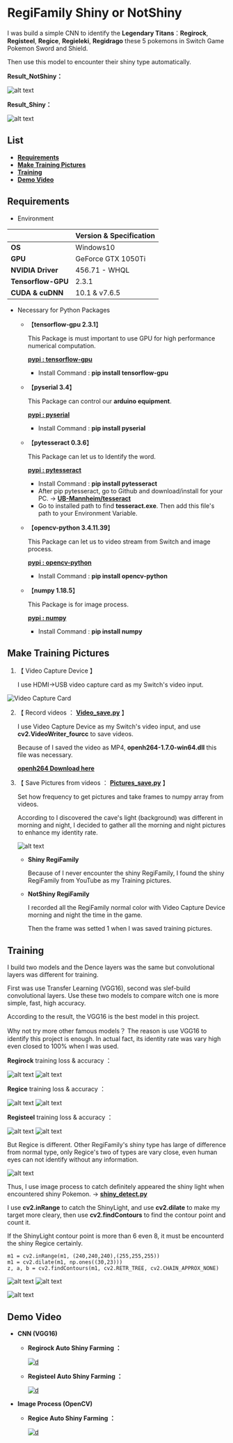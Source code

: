 # RegiFamily Shiny or NotShiny

I was build a simple CNN to identify the **Legendary Titans**：**Regirock**, **Registeel**, **Regice**, **Regieleki**,  **Regidrago** these 5 pokemons  in Switch Game Pokemon Sword and Shield.

Then use this model to encounter their shiny type automatically.

**Result_NotShiny：**

![alt text](https://raw.githubusercontent.com/ahoucbvtw/RegiFamily_shiny/master/Picture/Result_377_NotShiny_morning0.jpg "Not Shiny Regirock！！")

**Result_Shiny：**

![alt text](https://raw.githubusercontent.com/ahoucbvtw/RegiFamily_shiny/master/Picture/ShinyResult_377.jpg "Shiny Regirock！！")

## List

- **[Requirements](https://github.com/ahoucbvtw/RegiFamily_shiny#requirements)**
- **[Make Training Pictures](https://github.com/ahoucbvtw/RegiFamily_shiny#make-training-pictures)**
- **[Training](https://github.com/ahoucbvtw/RegiFamily_shiny#training)**
- **[Demo Video](https://github.com/ahoucbvtw/RegiFamily_shiny#demo-video)**


## Requirements

- Environment

|| Version & Specification | 
|---------|---------| 
| **OS** | Windows10 |
| **GPU** | GeForce GTX 1050Ti |
| **NVIDIA Driver** | 456.71 - WHQL |
| **Tensorflow-GPU** | 2.3.1 |
| **CUDA & cuDNN** | 10.1 & v7.6.5 |

- Necessary for Python Packages
  - 【**tensorflow-gpu 2.3.1**】
  
    This Package is must important to use GPU for high performance numerical computation.

    **[pypi : tensorflow-gpu](https://pypi.org/project/tensorflow-gpu/)**
    - Install Command : **pip install tensorflow-gpu**

  - 【**pyserial 3.4**】

    This Package can control our **arduino equipment**.

    **[pypi : pyserial](https://pypi.org/project/pyserial/)**
    - Install Command : **pip install pyserial**

  - 【**pytesseract 0.3.6**】

    This Package can let us to Identify the word.

    **[pypi : pytesseract](https://pypi.org/project/pytesseract/)**
    - Install Command : **pip install pytesseract**
    - After pip pytesseract, go to Github and download/install for your PC. → **[UB-Mannheim/tesseract](https://github.com/UB-Mannheim/tesseract/wiki)**
    - Go to installed path to find **tesseract.exe**.  Then add this file's path to your Environment Variable.
  
  - 【**opencv-python 3.4.11.39**】

    This Package can let us to video stream from Switch and image process.

    **[pypi : opencv-python](https://pypi.org/project/opencv-python/)**
    - Install Command : **pip install opencv-python**

  - 【**numpy 1.18.5**】

    This Package is for image process.

    **[pypi : numpy](https://pypi.org/project/numpy/)**
    - Install Command : **pip install numpy**

## Make Training Pictures
1. 【 Video Capture Device 】

 	I use HDMI→USB video capture card as my Switch's video input.
  
  ![Video Capture Card](https://raw.githubusercontent.com/ahoucbvtw/RegiFamily_shiny/master/Picture/VideoCaptureDevice.png)

2. 【 Record videos ： [**Video_save.py**](https://github.com/ahoucbvtw/RegiFamily_shiny/blob/master/Video_save.py) 】

	I use Video Capture Device as my Switch's video input, and use **cv2.VideoWriter_fourcc** to save videos. 
    
    Because of I saved the video as MP4,  **openh264-1.7.0-win64.dll**  this file was necessary.
  
   [**openh264 Download here**](https://github.com/cisco/openh264/releases)
   
3. 【 Save Pictures from videos ： [**Pictures_save.py**](https://github.com/ahoucbvtw/RegiFamily_shiny/blob/master/Pictures_save.py) 】
	
	Set how frequency to get pictures and take frames to numpy array from videos.
    
    According to I discovered the cave's light (background) was different in morning and night, I decided to gather all the morning and night pictures to enhance my identity rate.
    
    ![alt text](https://raw.githubusercontent.com/ahoucbvtw/RegiFamily_shiny/master/Picture/Morning_vs_night.jpg "Morning vs Night")
  
   - **Shiny RegiFamily**
   
     Because of I never encounter the shiny RegiFamily, I found the shiny RegiFamily from YouTube as my Training pictures.
   
   - **NotShiny RegiFamily**
   
     I recorded all the RegiFamily normal color with Video Capture Device morning and night the time in the game.
     
     Then the frame was setted 1 when I was saved training pictures.
    
## Training

I build two models and the Dence layers was the same but convolutional layers was different for training.

First was use Transfer Learning (VGG16), second was slef-build convolutional layers. Use these two models to compare witch one is more simple, fast, high accuracy.

According to the result, the VGG16 is the best model in this project.

Why not try more other famous models？ The reason is use VGG16 to identify this project is enough. In actual fact, its identity rate was vary high even closed to 100% when I was used.

**Regirock** training loss & accuracy ：

![alt text](https://raw.githubusercontent.com/ahoucbvtw/RegiFamily_shiny/master/Picture/VGG16_377_loss1.png "Regirock Training & Validation Loss")
![alt text](https://raw.githubusercontent.com/ahoucbvtw/RegiFamily_shiny/master/Picture/VGG16_377accuracy.png "Regirock Training & Validation Accuracy")

**Regice** training loss & accuracy ：

![alt text](https://raw.githubusercontent.com/ahoucbvtw/RegiFamily_shiny/master/Picture/VGG16_378_loss1.png "Regice Training & Validation Loss")
![alt text](https://raw.githubusercontent.com/ahoucbvtw/RegiFamily_shiny/master/Picture/VGG16_378accuracy.png "Regice Training & Validation Accuracy")

**Registeel** training loss & accuracy ：

![alt text](https://raw.githubusercontent.com/ahoucbvtw/RegiFamily_shiny/master/Picture/VGG16_379loss1.png "Registeel Training & Validation Loss")
![alt text](https://raw.githubusercontent.com/ahoucbvtw/RegiFamily_shiny/master/Picture/VGG16_379accuracy1.png "Registeel Training & Validation Accuracy")

But Regice is different. Other RegiFamily's shiny type has large of difference from normal type, only Regice's two of types are vary close, even human eyes can not identify without any information.

![alt text](https://raw.githubusercontent.com/ahoucbvtw/RegiFamily_shiny/master/Picture/RegiFamily%20Shiny%20vs%20NotShiny.png "RegiFamily Shiny vs NotShiny")

Thus, I use image process to catch definitely appeared the shiny light when encountered shiny Pokemon. → **[shiny_detect.py](https://github.com/ahoucbvtw/RegiFamily_shiny/blob/master/shiny_detect.py/)**

I use **cv2.inRange** to catch the ShinyLight, and use **cv2.dilate** to make my target more cleary, then use **cv2.findContours** to find the contour point and count it. 

If the ShinyLight contour point is more than 6 even 8, it must be encounterd the shiny Regice certainly.

```
m1 = cv2.inRange(m1, (240,240,240),(255,255,255))
m1 = cv2.dilate(m1, np.ones((30,23)))
z, a, b = cv2.findContours(m1, cv2.RETR_TREE, cv2.CHAIN_APPROX_NONE)
```

![alt text](https://raw.githubusercontent.com/ahoucbvtw/RegiFamily_shiny/master/Picture/Result_OpenCV_378_ShinyLight.jpg "ShinyLight Contour Point")
![alt text](https://raw.githubusercontent.com/ahoucbvtw/RegiFamily_shiny/master/Picture/Result_OpenCV_378_Shiny.jpg "Shiny Regice！！")

![alt text](https://raw.githubusercontent.com/ahoucbvtw/RegiFamily_shiny/master/Picture/378shiny_log.jpg "Encounter Shiny Regice's Log")

## Demo Video

- **CNN (VGG16)**

  - **Regirock Auto Shiny Farming ：**

    [![d](https://raw.githubusercontent.com/ahoucbvtw/RegiFamily_shiny/master/Picture/377_Auto_Shiny_Farming.jpg)](http://www.youtube.com/watch?v=v_71KjZrdEY "377 Regirock Auto Shiny Farming Use CNN")
    
  - **Registeel Auto Shiny Farming ：**
  
    [![d](https://raw.githubusercontent.com/ahoucbvtw/RegiFamily_shiny/master/Picture/379_Auto_Shiny_Farming.jpg)](https://www.youtube.com/watch?v=YQHtD1ixFeM "379 Registeel Auto Shiny Farming Use CNN")
    
- **Image Process (OpenCV)**

  - **Regice Auto Shiny Farming ：**

    [![d](https://raw.githubusercontent.com/ahoucbvtw/RegiFamily_shiny/master/Picture/378_Auto_Shiny_Farming.jpg)](https://www.youtube.com/watch?v=auTGc-Dpkzk "378 Regice Auto Shiny Farming Use Image Process")